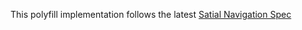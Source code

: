 This polyfill implementation follows the latest [Satial Navigation Spec](https://drafts.csswg.org/css-nav-1/)
